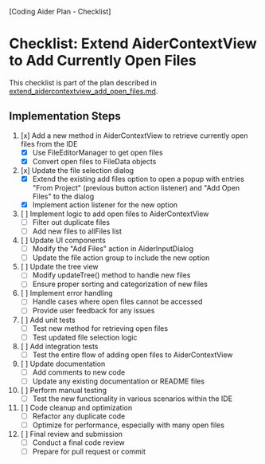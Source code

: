 [Coding Aider Plan - Checklist]

# Checklist: Extend AiderContextView to Add Currently Open Files

This checklist is part of the plan described
in [extend_aidercontextview_add_open_files.md](./extend_aidercontextview_add_open_files.md).

## Implementation Steps

1. [x] Add a new method in AiderContextView to retrieve currently open files from the IDE
    - [x] Use FileEditorManager to get open files
    - [x] Convert open files to FileData objects

2. [x] Update the file selection dialog
    - [x] Extend the existing add files option to open a popup with entries "From Project" (previous button action
      listener) and "Add Open Files" to the dialog
    - [x] Implement action listener for the new option

3. [ ] Implement logic to add open files to AiderContextView
    - [ ] Filter out duplicate files
    - [ ] Add new files to allFiles list

4. [ ] Update UI components
    - [ ] Modify the "Add Files" action in AiderInputDialog
    - [ ] Update the file action group to include the new option

5. [ ] Update the tree view
    - [ ] Modify updateTree() method to handle new files
    - [ ] Ensure proper sorting and categorization of new files

6. [ ] Implement error handling
    - [ ] Handle cases where open files cannot be accessed
    - [ ] Provide user feedback for any issues

7. [ ] Add unit tests
    - [ ] Test new method for retrieving open files
    - [ ] Test updated file selection logic

8. [ ] Add integration tests
    - [ ] Test the entire flow of adding open files to AiderContextView

9. [ ] Update documentation
    - [ ] Add comments to new code
    - [ ] Update any existing documentation or README files

10. [ ] Perform manual testing
    - [ ] Test the new functionality in various scenarios within the IDE

11. [ ] Code cleanup and optimization
    - [ ] Refactor any duplicate code
    - [ ] Optimize for performance, especially with many open files

12. [ ] Final review and submission
    - [ ] Conduct a final code review
    - [ ] Prepare for pull request or commit

